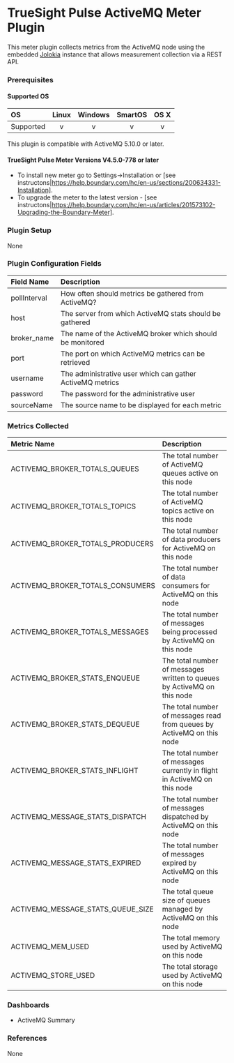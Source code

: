 # TrueSight Pulse ActiveMQ Meter Plugin

This meter plugin collects metrics from the ActiveMQ node using the embedded [Jolokia](https://jolokia.org/) instance that allows measurement collection via a REST API.

### Prerequisites

#### Supported OS

|     OS    | Linux | Windows | SmartOS | OS X |
|:----------|:-----:|:-------:|:-------:|:----:|
| Supported |   v   |    v    |    v    |  v   |

This plugin is compatible with ActiveMQ 5.10.0 or later.

#### TrueSight Pulse Meter Versions V4.5.0-778 or later

- To install new meter go to Settings->Installation or [see instructons|https://help.boundary.com/hc/en-us/sections/200634331-Installation].
- To upgrade the meter to the latest version - [see instructons|https://help.boundary.com/hc/en-us/articles/201573102-Upgrading-the-Boundary-Meter].

### Plugin Setup

None

### Plugin Configuration Fields

|Field Name    |Description                                              |
|:-------------|:--------------------------------------------------------|
|pollInterval  |How often should metrics be gathered from ActiveMQ?      |
|host  |The server from which ActiveMQ stats should be gathered  |
|broker_name |The name of the ActiveMQ broker which should be monitored|
|port  |The port on which ActiveMQ metrics can be retrieved      |
|username  |The administrative user which can gather ActiveMQ metrics|
|password  |The password for the administrative user                 |
|sourceName |The source name to be displayed for each metric |

### Metrics Collected

|Metric Name             |Description                                                                |
|:--------------------------------|:------------------------------------------------------------------------|
|ACTIVEMQ_BROKER_TOTALS_QUEUES    |The total number of ActiveMQ queues active on this node                  |
|ACTIVEMQ_BROKER_TOTALS_TOPICS    |The total number of ActiveMQ topics active on this node                  |
|ACTIVEMQ_BROKER_TOTALS_PRODUCERS |The total number of data producers for ActiveMQ on this node             |
|ACTIVEMQ_BROKER_TOTALS_CONSUMERS |The total number of data consumers for ActiveMQ on this node             |
|ACTIVEMQ_BROKER_TOTALS_MESSAGES  |The total number of messages being processed by ActiveMQ on this node    |
|ACTIVEMQ_BROKER_STATS_ENQUEUE    |The total number of messages written to queues by ActiveMQ on this node  |
|ACTIVEMQ_BROKER_STATS_DEQUEUE    |The total number of messages read from queues by ActiveMQ on this node   |
|ACTIVEMQ_BROKER_STATS_INFLIGHT   |The total number of messages currently in flight in ActiveMQ on this node|
|ACTIVEMQ_MESSAGE_STATS_DISPATCH  |The total number of messages dispatched by ActiveMQ on this node         |
|ACTIVEMQ_MESSAGE_STATS_EXPIRED   |The total number of messages expired by ActiveMQ on this node            |
|ACTIVEMQ_MESSAGE_STATS_QUEUE_SIZE|The total queue size of queues managed by ActiveMQ on this node          |
|ACTIVEMQ_MEM_USED                |The total memory used by ActiveMQ on this node                           |
|ACTIVEMQ_STORE_USED              |The total storage used by ActiveMQ on this node                          |

### Dashboards

- ActiveMQ Summary

### References

None
